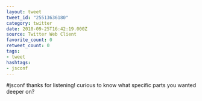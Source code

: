 ```yaml
---
layout: tweet
tweet_id: "25513636180"
category: twitter
date: 2010-09-25T16:42:19.000Z
source: Twitter Web Client
favorite_count: 0
retweet_count: 0
tags:
- tweet
hashtags:
- jsconf
---
```


#jsconf thanks for listening! curious to know what specific parts you wanted deeper on?
